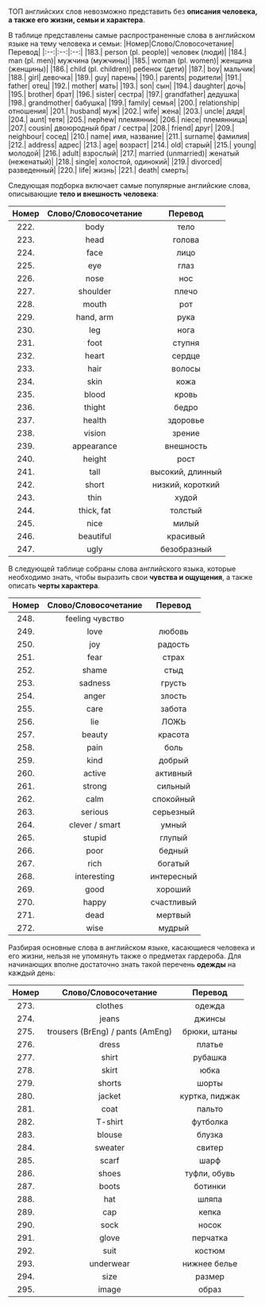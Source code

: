 ТОП английских слов невозможно представить без **описания человека, а также его жизни, семьи и характера**.

В таблице представлены самые распространенные слова в английском языке на тему человека и семьи:
|Номер|Слово/Словосочетание|Перевод|
|:--:|:--:|:--:|
|183.|	person (pl. people)|	человек (люди)|
|184.|	man (pl. men)|	мужчина (мужчины)|
|185.|	woman (pl. women)|	женщина (женщины)|
|186.|	child (pl. children)|	ребенок (дети)|
|187.|	boy|	мальчик|
|188.|	girl|	девочка|
|189.|	guy|	парень|
|190.|	parents|	родители|
|191.|	father|	отец|
|192.|	mother|	мать|
|193.|	son|	сын|
|194.|	daughter|	дочь|
|195.|	brother|	брат|
|196.|	sister|	сестра|
|197.|	grandfather|	дедушка|
|198.|	grandmother|	бабушка|
|199.|	family|	семья|
|200.|	relationship|	отношения|
|201.|	husband|	муж|
|202.|	wife|	жена|
|203.|	uncle|	дядя|
|204.|	aunt|	тетя|
|205.|	nephew|	племянник|
|206.|	niece|	племянница|
|207.|	cousin|	двоюродный брат / сестра|
|208.|	friend|	друг|
|209.|	neighbour|	сосед|
|210.|	name|	имя, название|
|211.|	surname| фамилия|
|212.|	address|	адрес|
|213.|	age|	возраст|
|214.|	old|	старый|
|215.|	young|	молодой|
|216.|	adult|	взрослый|
|217.|	married (unmarried)|	женатый (неженатый)|
|218.|	single|	холостой, одинокий|
|219.|	divorced|	разведенный|
|220.|	life|	жизнь|
|221.|	death|	смерть|

Следующая подборка включает самые популярные английские слова, описывающие **тело и внешность человека**:

|Номер|Слово/Словосочетание|Перевод|
|:--:|:--:|:--:|
|222.|	body|	тело|
|223.|	head|	голова|
|224.|	face|	лицо|
|225.|	eye|	глаз|
|226.|	nose|	нос|
|227.|	shoulder|	плечо|
|228.|	mouth|	рот|
|229.|	hand, arm|	рука|
|230.|	leg|	нога|
|231.|	foot|	ступня|
|232.|	heart|	сердце|
|233.|	hair|	волосы|
|234.|	skin|	кожа|
|235.|	blood|	кровь|
|236.|	thight|	бедро|
|237.|	health|	здоровье|
|238.| vision	|зрение|
|239.|	appearance|	внешность|
|240.|	height|	рост|
|241.|	tall|	высокий, длинный|
|242.|	short|	низкий, короткий|
|243.|	thin|	худой|
|244.|	thick, fat|	толстый|
|245.|	nice|	милый|
|246.|	beautiful|	красивый|
|247.|	ugly|	безобразный|

В следующей таблице собраны слова английского языка, которые необходимо знать, чтобы выразить свои **чувства и ощущения**, а также описать **черты характера**.

|Номер|Слово/Словосочетание|Перевод|
|:--:|:--:|:--:|
|248.|	feeling	чувство|
|249.|	love|	любовь|
|250.|	joy|	радость|
|251.|	fear|	страх|
|252.|	shame|	стыд|
|253.|	sadness|	грусть|
|254.|	anger|	злость|
|255.|	care|	забота|
|256.|	lie|	ЛОЖЬ|
|257.|	beauty|	красота|
|258.|	pain|	боль|
|259.|	kind|	добрый|
|260.|	active|	активный|
|261.|	strong|	сильный|
|262.|	calm|	спокойный|
|263.| serious|	серьезный|
|264.|	clever / smart|	умный|
|265.|	stupid|	глупый|
|266.|	poor|	бедный|
|267.|	rich|	богатый|
|268.|	interesting|	интересный|
|269.|	good|	хороший|
|270.|	happy|	счастливый|
|271.|	dead|	мертвый|
|272.|	wise|	мудрый|

Разбирая основные слова в английском языке, касающиеся человека и его жизни, нельзя не упомянуть также о предметах гардероба. Для начинающих вполне достаточно знать такой перечень **одежды** на каждый день:

|Номер|Слово/Словосочетание|Перевод|
|:--:|:--:|:--:|
|273.|	clothes|	одежда|
|274.|	jeans|	джинсы|
|275.|	trousers (BrEng) / pants (AmEng)|	брюки, штаны|
|276.|	dress|	платье|
|277.|	shirt|	рубашка|
|278.|	skirt|	юбка|
|279.|	shorts|	шорты|
|280.|	jacket|	куртка, пиджак|
|281.|	coat|	пальто|
|282.|	T-shirt|	футболка|
|283.|	blouse|	блузка|
|284.|	sweater|	свитер|
|285.|	scarf|	шарф|
|286.|	shoes|	туфли, обувь|
|287.|	boots|	ботинки|
|288.|	hat|	шляпа|
|289.|	cap|	кепка|
|290.|	sock|	носок|
|291.|	glove|	перчатка|
|292.|	suit|	костюм|
|293.|	underwear|	нижнее белье|
|294.|	size|	размер|
|295.|	image|	образ|
